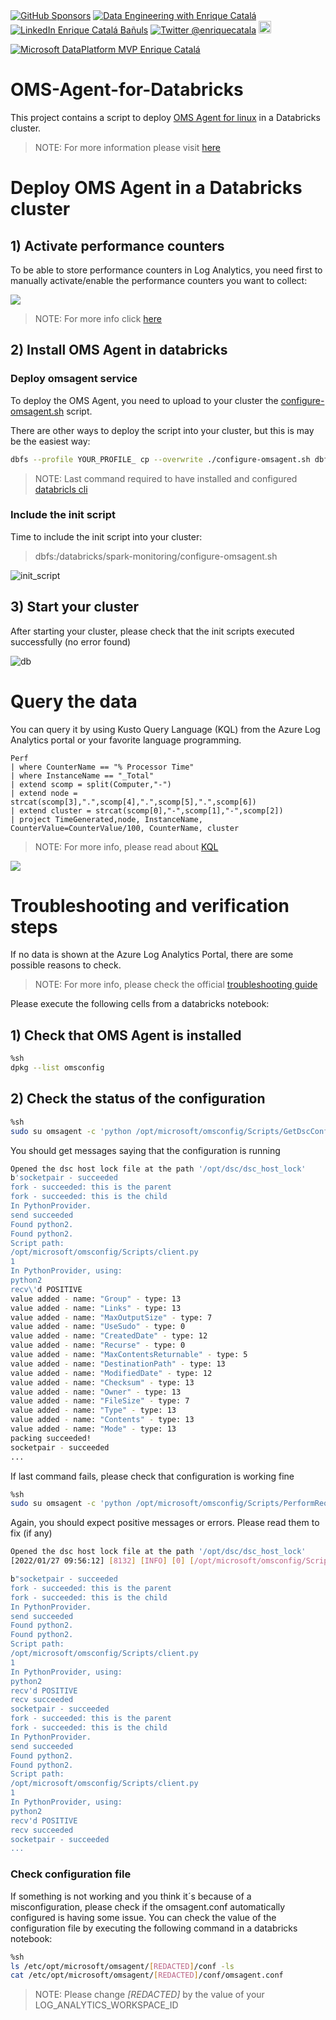 <div>
    <a href="https://github.com/sponsors/enriquecatala"><img src="https://img.shields.io/badge/GitHub_Sponsors--_.svg?style=flat-square&logo=github&logoColor=EA4AAA" alt="GitHub Sponsors"></a>
    <a href="https://enriquecatala.com"><img src="https://img.shields.io/website?down_color=red&down_message=down&label=enriquecatala.com&up_color=46C018&url=https%3A%2F%2Fenriquecatala.com&style=flat-square" alt="Data Engineering with Enrique Catalá"></a>
    <a href="https://www.linkedin.com/in/enriquecatala"><img src="https://img.shields.io/badge/LinkedIn--_.svg?style=flat-square&logo=linkedin" alt="LinkedIn Enrique Catalá Bañuls"></a>
    <a href="https://twitter.com/enriquecatala"><img src="https://img.shields.io/twitter/follow/enriquecatala?color=blue&label=twitter&style=flat-square" alt="Twitter @enriquecatala"></a>
    <a href="https://youtube.com/enriquecatala"><img src="https://raw.githubusercontent.com/enriquecatala/enriquecatala/master/img/youtube.png" alt="Data Engineering: Canal youtube de Enrique Catalá" height=20></a>
</div>

<a href="https://mvp.microsoft.com/es-es/PublicProfile/5000312?fullName=Enrique%20Catala"><img src="https://raw.githubusercontent.com/enriquecatala/enriquecatala/master/img/MVP_Logo_horizontal.png" alt="Microsoft DataPlatform MVP Enrique Catalá"></a>

# OMS-Agent-for-Databricks

This project contains a script to deploy [OMS Agent for linux](
https://github.com/microsoft/OMS-Agent-for-Linux) in a Databricks cluster.

>NOTE: For more information please visit [here](https://docs.microsoft.com/en-us/azure/virtual-machines/extensions/oms-linux?toc=%2Fazure%2Fazure-monitor%2Ftoc.json)


# Deploy OMS Agent in a Databricks cluster
## 1) Activate performance counters

To be able to store performance counters in Log Analytics, you need first to manually activate/enable the performance counters you want to collect:

![](images/la.png)

>NOTE: For more info click [here](https://docs.microsoft.com/en-us/azure/azure-monitor/agents/data-sources-performance-counters)

## 2) Install OMS Agent in databricks
### Deploy omsagent service

To deploy the OMS Agent, you need to upload to your cluster the [configure-omsagent.sh](configure-omsagent.sh) script.

There are other ways to deploy the script into your cluster, but this is may be the easiest way:

```bash
dbfs --profile YOUR_PROFILE_ cp --overwrite ./configure-omsagent.sh dbfs:/databricks/spark-monitoring/
```

>NOTE: Last command required to have installed and configured [databricls cli](https://docs.databricks.com/dev-tools/cli/index.html)

### Include the init script

Time to include the init script into your cluster:
> dbfs:/databricks/spark-monitoring/configure-omsagent.sh

![init_script](images/init_script.png)




## 3) Start your cluster

After starting your cluster, please check that the init scripts executed successfully (no error found)

![db](images/db_is.png)

# Query the data

You can query it by using Kusto Query Language (KQL) from the Azure Log Analytics portal or your favorite language programming.

```kql
Perf
| where CounterName == "% Processor Time"
| where InstanceName == "_Total"
| extend scomp = split(Computer,"-")
| extend node = strcat(scomp[3],".",scomp[4],".",scomp[5],".",scomp[6])
| extend cluster = strcat(scomp[0],"-",scomp[1],"-",scomp[2])
| project TimeGenerated,node, InstanceName, CounterValue=CounterValue/100, CounterName, cluster
```

>NOTE: For more info, please read about [KQL](https://docs.microsoft.com/en-us/azure/data-explorer/kusto/query/)

![](images/perf_kql.png)


# Troubleshooting and verification steps

If no data is shown at the Azure Log Analytics Portal, there are some possible reasons to check. 

>NOTE: For more info, please check the official [troubleshooting guide](https://docs.microsoft.com/en-us/azure/azure-monitor/agents/agent-linux-troubleshoot)


Please execute the following cells from a databricks notebook:

## 1) Check that OMS Agent is installed

```bash
%sh
dpkg --list omsconfig
```
## 2) Check the status of the configuration

```bash
%sh
sudo su omsagent -c 'python /opt/microsoft/omsconfig/Scripts/GetDscConfiguration.py'
```

You should get messages saying that the configuration is running 

```bash
Opened the dsc host lock file at the path '/opt/dsc/dsc_host_lock'
b'socketpair - succeeded
fork - succeeded: this is the parent
fork - succeeded: this is the child
In PythonProvider.
send succeeded
Found python2.
Found python2.
Script path: 
/opt/microsoft/omsconfig/Scripts/client.py
1
In PythonProvider, using:
python2
recv\'d POSITIVE
value added - name: "Group" - type: 13
value added - name: "Links" - type: 13
value added - name: "MaxOutputSize" - type: 7
value added - name: "UseSudo" - type: 0
value added - name: "CreatedDate" - type: 12
value added - name: "Recurse" - type: 0
value added - name: "MaxContentsReturnable" - type: 5
value added - name: "DestinationPath" - type: 13
value added - name: "ModifiedDate" - type: 12
value added - name: "Checksum" - type: 13
value added - name: "Owner" - type: 13
value added - name: "FileSize" - type: 7
value added - name: "Type" - type: 13
value added - name: "Contents" - type: 13
value added - name: "Mode" - type: 13
packing succeeded!
socketpair - succeeded
...
```

If last command fails, please check that configuration is working fine

```bash
%sh
sudo su omsagent -c 'python /opt/microsoft/omsconfig/Scripts/PerformRequiredConfigurationChecks.py'
```

Again, you should expect positive messages or errors. Please read them to fix (if any)

```bash
Opened the dsc host lock file at the path '/opt/dsc/dsc_host_lock'
[2022/01/27 09:56:12] [8132] [INFO] [0] [/opt/microsoft/omsconfig/Scripts/PerformRequiredConfigurationChecks.py:0] dsc_host lock file is acquired by : PerformRequiredConfigurationChecks

b"socketpair - succeeded
fork - succeeded: this is the parent
fork - succeeded: this is the child
In PythonProvider.
send succeeded
Found python2.
Found python2.
Script path: 
/opt/microsoft/omsconfig/Scripts/client.py
1
In PythonProvider, using:
python2
recv'd POSITIVE
recv succeeded
socketpair - succeeded
fork - succeeded: this is the parent
fork - succeeded: this is the child
In PythonProvider.
send succeeded
Found python2.
Found python2.
Script path: 
/opt/microsoft/omsconfig/Scripts/client.py
1
In PythonProvider, using:
python2
recv'd POSITIVE
recv succeeded
socketpair - succeeded
...
```


### Check configuration file

If something is not working and you think it´s because of a misconfiguration, please check if the omsagent.conf automatically configured is having some issue. You can check the value of the configuration file by executing the following command in a databricks notebook:

```bash
%sh
ls /etc/opt/microsoft/omsagent/[REDACTED]/conf -ls
cat /etc/opt/microsoft/omsagent/[REDACTED]/conf/omsagent.conf
```

>NOTE: Please change _[REDACTED]_ by the value of your LOG_ANALYTICS_WORKSPACE_ID